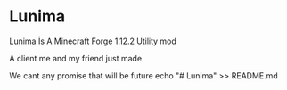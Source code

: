 # Lunima

Lunima İs A Minecraft Forge 1.12.2 Utility mod

A client me and my friend just made

We cant any promise that will be future echo "# Lunima" >> README.md
